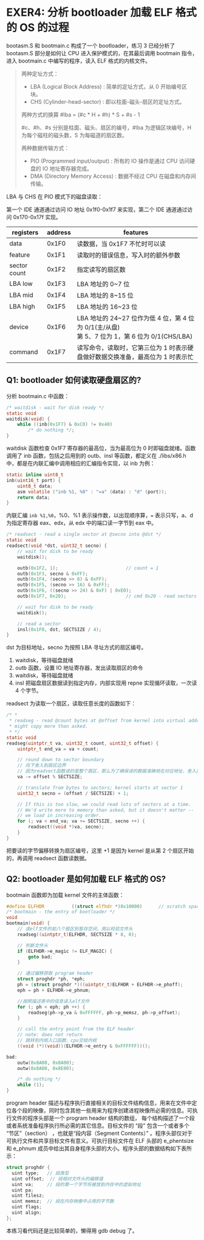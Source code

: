 # EXER4: 分析 bootloader 加载 ELF 格式的 OS 的过程

bootasm.S 和 bootmain.c 构成了一个 bootloader，练习 3 已经分析了 bootasm.S 部分是如何让 CPU 进入保护模式的，在其最后调用 bootmain 指令，进入 bootmain.c 中编写的程序，读入 ELF 格式的内核文件。

> 两种定址方式：
>
> - LBA (Logical Block Address) : 简单的定址方式，从 0 开始编号区块。
> - CHS (Cylinder-head-sector) : 即以柱面-磁头-扇区的定址方式。
>
> 两种方式的换算 #lba = (#c \* H + #h) \* S + #s - 1
>
> #c、#h、#s 分别是柱面、磁头、扇区的编号，#lba 为逻辑区块编号，H 为每个磁柱的磁头数，S 为每磁道的扇区数。
>
> 两种数据传输方式：
>
> - PIO (Programmed input/output) : 所有的 IO 操作是通过 CPU 访问硬盘的 IO 地址寄存器完成。
> - DMA (Directory Memory Access) : 数据不经过 CPU 在磁盘和内存间传输。

LBA 与 CHS 在 PIO 模式下的磁盘读取：

第一个 IDE 通道通过访问 IO 地址 0x1f0-0x1f7 来实现，第二个 IDE 通道通过访问 0x170-0x17f 实现。

| registers    | address | features                                                                                         |
| ------------ | ------- | ------------------------------------------------------------------------------------------------ |
| data         | 0x1F0   | 读数据，当 0x1F7 不忙时可以读                                                                    |
| feature      | 0x1F1   | 读取时的错误信息，写入时的额外参数                                                               |
| sector count | 0x1F2   | 指定读写的扇区数                                                                                 |
| LBA low      | 0x1F3   | LBA 地址的 0~7 位                                                                                |
| LBA mid      | 0x1F4   | LBA 地址的 8~15 位                                                                               |
| LBA high     | 0x1F5   | LBA 地址的 16~23 位                                                                              |
| device       | 0x1F6   | LBA 地址的 24~27 位作为低 4 位，第 4 位为 0/1(主/从盘)<br>第 5、7 位为 1，第 6 位为 0/1(CHS/LBA) |
| command      | 0x1F7   | 读写命令，读取时，它第三位为 1 时表示硬盘做好数据交换准备，最高位为 1 时表示忙                   |

## Q1: bootloader 如何读取硬盘扇区的?

分析 bootmain.c 中函数：

```C
/* waitdisk - wait for disk ready */
static void
waitdisk(void) {
    while ((inb(0x1F7) & 0xC0) != 0x40)
        /* do nothing */;
}
```

waitdisk 函数检查 0x1F7 寄存器的最高位，当为最高位为 0 时即磁盘就绪。函数调用了 inb 函数，包括之后用到的 outb、insl 等函数，都定义在 ./libs/x86.h 中，都是在内联汇编中调用相应的汇编指令实现，以 inb 为例：

```C
static inline uint8_t
inb(uint16_t port) {
    uint8_t data;
    asm volatile ("inb %1, %0" : "=a" (data) : "d" (port));
    return data;
}
```

内联汇编 `inb %1,%0`，%0、%1 表示操作数，以出现顺序算，`=` 表示只写，a、d 为指定寄存器 eax、edx，从 edx 中的端口读一字节到 eax 中。

```C
/* readsect - read a single sector at @secno into @dst */
static void
readsect(void *dst, uint32_t secno) {
    // wait for disk to be ready
    waitdisk();

    outb(0x1F2, 1);                         // count = 1
    outb(0x1F3, secno & 0xFF);
    outb(0x1F4, (secno >> 8) & 0xFF);
    outb(0x1F5, (secno >> 16) & 0xFF);
    outb(0x1F6, ((secno >> 24) & 0xF) | 0xE0);
    outb(0x1F7, 0x20);                      // cmd 0x20 - read sectors

    // wait for disk to be ready
    waitdisk();

    // read a sector
    insl(0x1F0, dst, SECTSIZE / 4);
}
```

dst 为目标地址，secno 为按照 LBA 寻址方式的扇区编号。

1. waitdisk，等待磁盘就绪
2. outb 函数，设置 IO 地址寄存器，发出读取扇区的命令
3. waitdisk，等待磁盘就绪
4. insl 把磁盘扇区数据读到指定内存，内部实现用 repne 实现循环读取，一次读 4 个字节。

readsect 为读取一个扇区，读取任意长度的函数如下：

```C
/* *
 * readseg - read @count bytes at @offset from kernel into virtual address @va,
 * might copy more than asked.
 * */
static void
readseg(uintptr_t va, uint32_t count, uint32_t offset) {
    uintptr_t end_va = va + count;

    // round down to sector boundary
    // 向下舍入到扇区边界
    // 因为readsect函数读的是整个扇区，那么为了确保读的数据准确地在对应地址，舍入到扇区边界。不过实际运行中应该并没用到。
    va -= offset % SECTSIZE;

    // translate from bytes to sectors; kernel starts at sector 1
    uint32_t secno = (offset / SECTSIZE) + 1;

    // If this is too slow, we could read lots of sectors at a time.
    // We'd write more to memory than asked, but it doesn't matter --
    // we load in increasing order.
    for (; va < end_va; va += SECTSIZE, secno ++) {
        readsect((void *)va, secno);
    }
}
```

把要读的字节偏移转换为扇区编号，这里 +1 是因为 kernel 是从第 2 个扇区开始的，再调用 readsect 函数读数据。

## Q2: bootloader 是如何加载 ELF 格式的 OS?

bootmain 函数即为加载 kernel 文件的主体函数：

```C
#define ELFHDR          ((struct elfhdr *)0x10000)      // scratch space
/* bootmain - the entry of bootloader */
void
bootmain(void) {
    // 读elf文件的前八个扇区到暂存空间，用以校验文件头
    readseg((uintptr_t)ELFHDR, SECTSIZE * 8, 0);

    // 判断文件头
    if (ELFHDR->e_magic != ELF_MAGIC) {
        goto bad;
    }

    // 通过偏移获取 program header
    struct proghdr *ph, *eph;
    ph = (struct proghdr *)((uintptr_t)ELFHDR + ELFHDR->e_phoff);
    eph = ph + ELFHDR->e_phnum;

    //按照描述表中的信息读入elf文件
    for (; ph < eph; ph ++) {
        readseg(ph->p_va & 0xFFFFFF, ph->p_memsz, ph->p_offset);
    }

    // call the entry point from the ELF header
    // note: does not return
    // 跳转到内核入口函数，cpu交给内核
    ((void (*)(void))(ELFHDR->e_entry & 0xFFFFFF))();

bad:
    outw(0x8A00, 0x8A00);
    outw(0x8A00, 0x8E00);

    /* do nothing */
    while (1);
}
```

program header 描述与程序执行直接相关的目标文件结构信息，用来在文件中定位各个段的映像，同时包含其他一些用来为程序创建进程映像所必需的信息。可执行文件的程序头部是一个 program header 结构的数组， 每个结构描述了一个段或者系统准备程序执行所必需的其它信息。目标文件的 “段” 包含一个或者多个 “节区”（section） ，也就是“段内容（Segment Contents）” 。程序头部仅对于可执行文件和共享目标文件有意义。可执行目标文件在 ELF 头部的 e_phentsize 和 e_phnum 成员中给出其自身程序头部的大小。程序头部的数据结构如下表所示：

```C
struct proghdr {
  uint type;   // 段类型
  uint offset;  // 段相对文件头的偏移值
  uint va;     // 段的第一个字节将被放到内存中的虚拟地址
  uint pa;
  uint filesz;
  uint memsz;  // 段在内存映像中占用的字节数
  uint flags;
  uint align;
};
```

本练习看代码还是比较简单的，懒得用 gdb debug 了。

